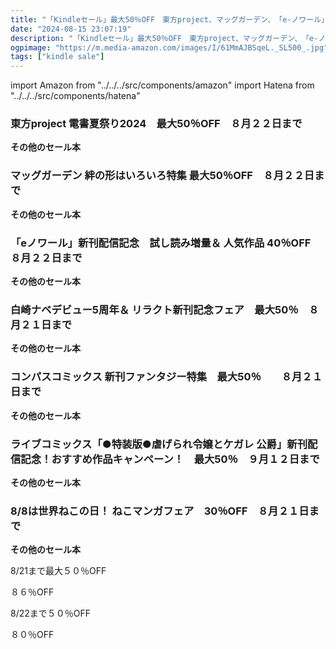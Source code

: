 ```yaml
---
title: "「Kindleセール」最大50％OFF　東方project、マッグガーデン、　「e-ノワール」、白崎ナベ、コンパスコミックス"
date: "2024-08-15 23:07:19"
description: "「Kindleセール」最大50％OFF　東方project、マッグガーデン、　「e-ノワール」、白崎ナベ、コンパスコミックス"
ogpimage: "https://m.media-amazon.com/images/I/61MmAJBSqeL._SL500_.jpg"
tags: ["kindle sale"]
---
```

import Amazon from "../../../src/components/amazon"
import Hatena from "../../../src/components/hatena"





### 東方project 電書夏祭り2024　最大50％OFF　８月２２日まで


<Amazon asin="B08FBR8L22" />



<Amazon asin="B0B17F5F5Z" />



<Amazon asin="B07J9QG6XZ" />


**その他のセール本**

<Hatena src="https://kyukyunyorituryo.github.io/kindle_sale/20240822s43314/" title=""/>

### マッグガーデン 絆の形はいろいろ特集 最大50％OFF　８月２２日まで


<Amazon asin="B0C68JVPJ4" />



<Amazon asin="B0C3LR68WK" />



<Amazon asin="B0BGH45ML2" />


**その他のセール本**

<Hatena src="https://kyukyunyorituryo.github.io/kindle_sale/20240822s43323/" title=""/>

### 「eノワール」新刊配信記念　試し読み増量＆ 人気作品 40％OFF　８月２２日まで


<Amazon asin="B0CX85X8QD" />



<Amazon asin="B0CXHLBC8F" />



<Amazon asin="B0CVX4ZQQP" />


**その他のセール本**

<Hatena src="https://kyukyunyorituryo.github.io/kindle_sale/20240822s43289/" title=""/>

### 白崎ナベデビュー5周年＆ リラクト新刊記念フェア　最大50％　８月２１日まで

<Amazon asin="B09VC6Q96M" />


<Amazon asin="B09HZZ9BDJ" />


<Amazon asin="B09FT3H84M" />


**その他のセール本**

<Hatena src="https://kyukyunyorituryo.github.io/kindle_sale/20240821s43262/" title=""/>

### コンパスコミックス 新刊ファンタジー特集　最大50％　　８月２１日まで

<Amazon asin="B0D72HVTFD" />


<Amazon asin="B0D6NB9VV7" />


<Amazon asin="B0D2NY8R2C" />


**その他のセール本**

<Hatena src="https://kyukyunyorituryo.github.io/kindle_sale/20240821s43415/" title=""/>

### ライブコミックス「●特装版●虐げられ令嬢とケガレ 公爵」新刊配信記念！おすすめ作品キャンペーン！　最大50％　９月１２日まで

<Amazon asin="B0D29457YM" />


<Amazon asin="B0CNC89SX3" />


<Amazon asin="B0C42YCY3Q" />


**その他のセール本**

<Hatena src="https://kyukyunyorituryo.github.io/kindle_sale/20240912s43464/" title=""/>

### 8/8は世界ねこの日！ ねこマンガフェア　30％OFF　８月２１日まで

<Amazon asin="B0CQWTYMHH" />


<Amazon asin="B0BR3NX24M" />


<Amazon asin="B09HMKRBHH" />


**その他のセール本**

<Hatena src="https://kyukyunyorituryo.github.io/kindle_sale/20240821s43383/" title=""/>

8/21まで最大５０％OFF
<Amazon asin="B0986SQDWJ" />

<Amazon asin="B01EJ07RHU" />

８６％OFF
<Amazon asin="B0B3D8MCV2" />

8/22まで５０％OFF

<Amazon asin="B073F2972P" />
８０％OFF
<Amazon asin="B0BWJK352W" />

